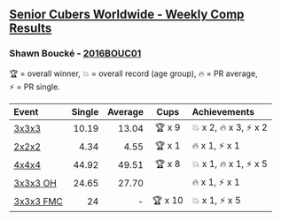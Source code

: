 <style>table {white-space: nowrap;}</style>

## [Senior Cubers Worldwide - Weekly Comp Results](/scw-comp/results/)
### Shawn Boucké - [2016BOUC01](https://www.worldcubeassociation.org/persons/2016BOUC01)

<span style="white-space: nowrap;">🏆 = overall winner</span>, <span style="white-space: nowrap;">💥 = overall record (age group)</span>, <span style="white-space: nowrap;">🔥 = PR average</span>, <span style="white-space: nowrap;">⚡ = PR single</span>.

| Event | Single | Average | Cups | Achievements|
| :-- | --: | --: | :--: | :-- |
| [3x3x3](333.md) | 10.19 | 13.04 | 🏆 x 9 | 💥 x 2, 🔥 x 3, ⚡ x 2 |
| [2x2x2](222.md) | 4.34 | 4.55 | 🏆 x 1 | 🔥 x 1, ⚡ x 1 |
| [4x4x4](444.md) | 44.92 | 49.51 | 🏆 x 8 | 💥 x 1, 🔥 x 1, ⚡ x 5 |
| [3x3x3 OH](333oh.md) | 24.65 | 27.70 |  | 🔥 x 1, ⚡ x 1 |
| [3x3x3 FMC](333fm.md) | 24 | - | 🏆 x 10 | 💥 x 1, ⚡ x 5 |

<!-- Global site tag (gtag.js) - Google Analytics -->
<script async src="https://www.googletagmanager.com/gtag/js?id=UA-86348435-3"></script>
<script>window.dataLayer = window.dataLayer || []; function gtag() {dataLayer.push(arguments);} gtag('js', new Date()); gtag('config', 'UA-86348435-3');</script>
